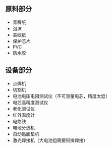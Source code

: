 ## 原料部分

- 青稞纸
- 泡沫
- 美纹纸
- 保护芯片
- PVC
- 防水胶

## 设备部分

- 点焊机
- 切割机
- 电池电压电阻测试仪（不可测量电芯，精度太低）
- 电芯高精度测试仪
- 老化测试仪
- 红外温度计
- 电烙铁
- 电池分选机
- 自动贴面垫机
- 激光焊接机（大电池组需要铜排焊接）